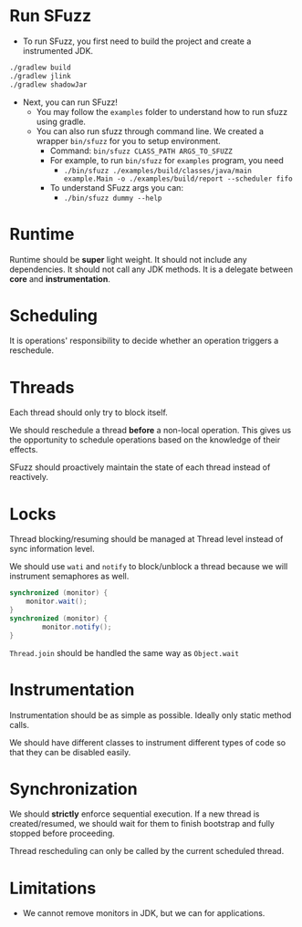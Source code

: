 # Run SFuzz

- To run SFuzz, you first need to build the project and create a instrumented JDK.

```bash
./gradlew build
./gradlew jlink
./gradlew shadowJar
```

- Next, you can run SFuzz!
  - You may follow the `examples` folder to understand how to run sfuzz using gradle.
  - You can also run sfuzz through command line. We created a wrapper `bin/sfuzz` for you 
    to setup environment.
    - Command: `bin/sfuzz CLASS_PATH ARGS_TO_SFUZZ` 
    - For example, to run `bin/sfuzz` for `examples` program, you need 
        - `./bin/sfuzz ./examples/build/classes/java/main example.Main -o ./examples/build/report --scheduler fifo`
    - To understand SFuzz args you can:
        - `./bin/sfuzz dummy --help`





# Runtime

Runtime should be **super** light weight. It should not include any dependencies. It should not call any JDK methods.
It is a delegate between **core** and **instrumentation**.

# Scheduling

It is operations' responsibility to decide whether an operation triggers a reschedule.

# Threads

Each thread should only try to block itself.

We should reschedule a thread **before** a non-local operation. This gives us the opportunity to 
schedule operations based on the knowledge of their effects.

SFuzz should proactively maintain the state of each thread instead of reactively.



# Locks

Thread blocking/resuming should be managed at Thread level instead of sync information level.

We should use `wati` and `notify` to block/unblock a thread because we will instrument semaphores as well.

```java
synchronized (monitor) {
    monitor.wait(); 
}
synchronized (monitor) {
        monitor.notify(); 
}
```

`Thread.join` should be handled the same way as `Object.wait`

# Instrumentation

Instrumentation should be as simple as possible. Ideally only static method calls.

We should have different classes to instrument different types of code so that they can be disabled easily.

# Synchronization

We should **strictly** enforce sequential execution. If a new thread is created/resumed, we
should wait for them to finish bootstrap and fully stopped before proceeding.

Thread rescheduling can only be called by the current scheduled thread.


# Limitations

- We cannot remove monitors in JDK, but we can for applications.

